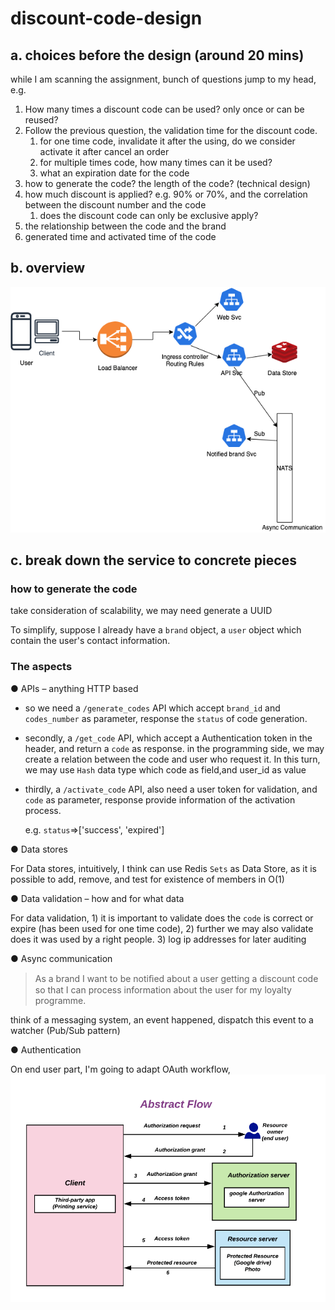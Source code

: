 # discount-code-design

## a. choices before the design (around 20 mins)
while I am scanning the assignment, bunch of questions jump to my head, e.g.
1. How many times a discount code can be used? only once or can be reused?
2. Follow the previous question, the validation time for the discount code. 
   1. for one time code, invalidate it after the using, do we consider activate it after cancel an order
   2. for multiple times code, how many times can it be used?
   3. what an expiration date for the code
3. how to generate the code? the length of the code? (technical design)
4. how much discount is applied? e.g. 90% or 70%, and the correlation between the discount number and the code
   1. does the discount code can only be exclusive apply?
5. the relationship between the code and the brand
6. generated time and activated time of the code


## b. overview
![Overview workflow](./discount-code-service.drawio.png)


## c. break down the service to concrete pieces
### how to generate the code
take consideration of scalability, we may need generate a UUID


To simplify, suppose I already have a `brand` object, a `user` object which contain the user's contact information.

### The aspects

● APIs – anything HTTP based
- so we need a `/generate_codes` API
   which accept `brand_id` and `codes_number` as parameter, response the `status` of code generation.
- secondly, a `/get_code` API, which accept a Authentication token in the header, and return a `code` as response.
   in the programming side, we may create a relation between the code and user who request it. In this turn, we may use `Hash` data type which code as field,and user_id as value
- thirdly, a `/activate_code` API, also need a user token for validation, and `code` as parameter, response provide information of the activation process.
   
   e.g. `status`=>['success', 'expired']

● Data stores

For Data stores, intuitively, I think can use Redis `Sets` as Data Store, as it is possible to add, remove, and test for existence of members in O(1)

● Data validation – how and for what data

For data validation, 1) it is important to validate does the `code` is correct or expire (has been used for one time code), 2) further we may also validate does it was used by a right people.
3) log ip addresses for later auditing

● Async communication
> As a brand I want to be notiﬁed about a user getting a discount code so that I can process information about the user for my loyalty programme.

think of a messaging system, an event happened, dispatch this event to a watcher (Pub/Sub pattern)

● Authentication

On end user part, I'm going to adapt OAuth workflow, 
![OAuth workflow](./Abstract-flow.png)